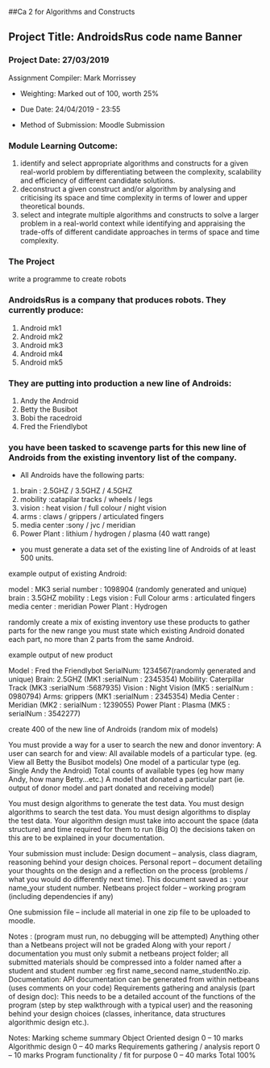 

##Ca 2 for  Algorithms and Constructs

## Project Title: AndroidsRus code name Banner

### Project Date: 27/03/2019

Assignment Compiler: Mark Morrissey 

* Weighting: Marked out of 100, worth 25% 

* Due Date: 24/04/2019 - 23:55 

* Method of Submission: Moodle Submission 


### Module Learning Outcome: 
1. identify and select appropriate algorithms and constructs for a given real-world
problem by differentiating between the complexity, scalability and efficiency of
different candidate solutions.
2. deconstruct a given construct and/or algorithm by analysing and criticising its space
and time complexity in terms of lower and upper theoretical bounds.
3. select and integrate multiple algorithms and constructs to solve a larger problem in
a real-world context while identifying and appraising the trade-offs of different
candidate approaches in terms of space and time complexity.



### The Project
write a programme to create robots

### AndroidsRus is a company that produces robots. They currently produce:
1. Android mk1 
2. Android mk2 
1. Android mk3  
1. Android mk4
1. Android mk5


### They are putting into production a new line of Androids:

1. Andy the Android
1. Betty the Busibot
1. Bobi the racedroid
1. Fred the Friendlybot

### you have been tasked to scavenge parts for this new line of Androids from the existing inventory list of the company.

- All Androids have the following parts:

1. brain : 2.5GHZ / 3.5GHZ / 4.5GHZ
1. mobility :catapilar tracks  / wheels / legs
1. vision : heat vision / full colour / night vision
1. arms : claws / grippers / articulated fingers
1. media center :sony / jvc / meridian
1. Power Plant : lithium / hydrogen / plasma (40 watt range)

- you must generate a data set of the existing line of Androids of at least 500 units.




example output of existing Android:

model : MK3
serial number : 1098904 (randomly generated and unique)
brain : 3.5GHZ
mobility : Legs
vision : Full Colour
arms : articulated fingers
media center : meridian
Power Plant : Hydrogen

randomly create a mix of existing inventory
use these products to gather parts for the new range
you must state which existing Android donated each part, no more than 2 parts from the same Android.

example output of new product

Model : Fred the Friendlybot
SerialNum: 1234567(randomly generated and unique)
Brain: 2.5GHZ (MK1 :serialNum : 2345354)
Mobility: Caterpillar Track (MK3 :serialNum :5687935)
Vision : Night Vision (MK5 : serialNum : 0980794)
Arms: grippers (MK1 :serialNum : 2345354)
Media Center : Meridian (MK2 : serialNum : 1239055)
Power Plant : Plasma (MK5 : serialNum : 3542277)

create 400 of the new line of Androids (random mix of models)



You must provide a way for a user to search the new and donor inventory:
A user can search for and view:
All available models of a particular type. (eg. View all Betty the Busibot models)
One model of a particular type (eg. Single Andy the Android)
Total counts of available types (eg how many Andy, how many Betty…etc.)
A model that donated a particular part (ie. output of donor model and part donated and receiving model)

You must design algorithms to generate the test data.
You must design algorithms to search the test data.
You must design algorithms to display the test data.
Your algorithm design must take into account the space (data structure) and time required for them to run (Big O) the decisions taken on this are to be explained in your documentation.

Your submission must include:
Design document – analysis, class diagram, reasoning behind your design choices.
Personal report – document detailing your thoughts on the design and a reflection on the process (problems / what you would do differently next time). This document saved as :  your name_your student number. 
Netbeans project folder – working program (including dependencies if any)

One submission file  – include all material in one zip file to be uploaded to moodle.

Notes : (program must run, no debugging will be attempted)
Anything other than a Netbeans project will not be graded
Along with your report / documentation you must only submit a netbeans project folder; 
all submitted materials should be compressed into a folder named after a student and student number :eg first name_second name_studentNo.zip.
Documentation:
API documentation can be generated from within netbeans (uses comments on your code)
Requirements gathering and analysis (part of design doc): 
This needs to be a detailed account of the functions of the program (step by step walkthrough with a typical user) and the reasoning behind your design choices (classes, inheritance, data structures algorithmic design etc.).

Notes:
Marking scheme summary
Object Oriented design	0 – 10 marks
Algorithmic design	0 – 40 marks
Requirements gathering / analysis report	0 – 10 marks
Program functionality / fit for purpose	0 – 40 marks
Total	100%

